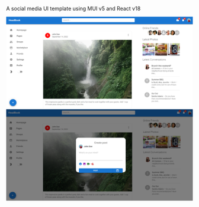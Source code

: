 <!-- [Screen shot1](./assets/headbook0.png/?raw=true "Title")
[Screen shot2](./assets/headbook1.png/?raw=true "Title") -->

A social media UI template using MUI v5 and React v18

<img src="./assets/headbook0.png/?raw=true " alt="Alt text" title="Optional title">
<img src="./assets/headbook1.png/?raw=true " alt="Alt text" title="Optional title">
